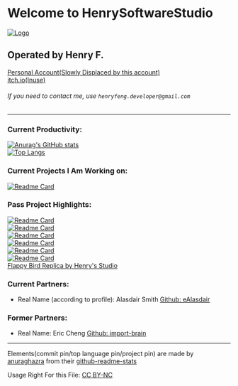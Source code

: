 # Welcome to HenrySoftwareStudio
[![Logo](https://user-images.githubusercontent.com/86927130/141529514-38cd9f88-7590-4241-92b0-9be5146b8c0b.png)](https://github.com/HenrySoftwareStudio)
## Operated by Henry F.
[Personal Account(Slowly Displaced by this account)](https://github.com/HenryFeng2)\
[itch.io(Inuse)](https://henrys-studio.itch.io/)
###### If you need to contact me, use `henryfeng.developer@gmail.com`
---
### Current Productivity:
[![Anurag's GitHub stats](https://github-readme-stats.vercel.app/api?username=HenrySoftwareStudio)](https://github.com/HenrySoftwareStudio?tab=repositories)\
[![Top Langs](https://github-readme-stats.vercel.app/api/top-langs/?username=HenrySoftwareStudio&layout=compact)](https://github.com/HenrySoftwareStudio?tab=repositories)
### Current Projects I Am Working on:
[![Readme Card](https://github-readme-stats.vercel.app/api/pin/?username=eAlasdair&repo=MBTAdle)](https://github.com/HenrySoftwareStudio/MBTAdle)
### Pass Project Highlights:
[![Readme Card](https://github-readme-stats.vercel.app/api/pin/?username=HenrySoftwareStudio&repo=tic-tac-toe_board&show_owner=true)](https://github.com/HenrySoftwareStudio/tic-tac-toe_board)\
[![Readme Card](https://github-readme-stats.vercel.app/api/pin/?username=HenrySoftwareStudio&repo=Jeopardy&show_owner=true)](https://github.com/HenrySoftwareStudio/Jeopardy)\
[![Readme Card](https://github-readme-stats.vercel.app/api/pin/?username=import-brain&repo=basic_calc)](https://github.com/import-brain/basic_calc)\
[![Readme Card](https://github-readme-stats.vercel.app/api/pin/?username=HenrySoftwareStudio&repo=MathUIEngine)](https://henrysoftwarestudio.github.io/MathUIEngine/)\
[![Readme Card](https://github-readme-stats.vercel.app/api/pin/?username=HenrySoftwareStudio&repo=DV-Passenger-Train-Subsidization-Program-PTSP)](https://henrysoftwarestudio.github.io/DV-Passenger-Train-Subsidization-Program-PTSP/)\
[![Readme Card](https://github-readme-stats.vercel.app/api/pin/?username=HenrySoftwareStudio&repo=DVFeetTillJCT)](https://henrysoftwarestudio.github.io/DVFeetTillJCT/)\
[Flappy Bird Replica by Henry's Studio](https://henrys-studio.itch.io/flappy-bird-replica)
### Current Partners:
- Real Name (according to profile): Alasdair Smith [Github: eAlasdair](https://github.com/eAlasdair)
### Former Partners:
- Real Name: Eric Cheng  [Github: import-brain](https://github.com/import-brain)
---
Elements(commit pin/top language pin/project pin) are made by [anuraghazra](https://github.com/anuraghazra) from their [github-readme-stats](https://github.com/anuraghazra/github-readme-stats)

Usage Right For this File: [CC BY-NC](https://creativecommons.org/licenses/by-nc/4.0/)
